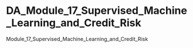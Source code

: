 # DA_Module_17_Supervised_Machine_Learning_and_Credit_Risk
Module_17_Supervised_Machine_Learning_and_Credit_Risk
